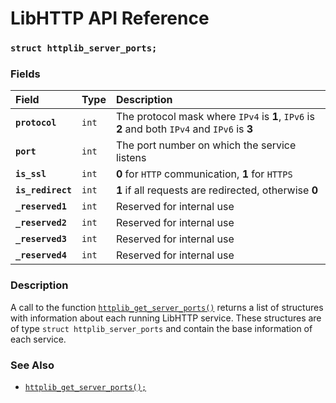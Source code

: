 # LibHTTP API Reference

### `struct httplib_server_ports;`

### Fields

| Field | Type | Description |
| :--- | :--- | :--- |
|**`protocol`**|`int`|The protocol mask where `IPv4` is **1**, `IPv6` is **2** and both `IPv4` and `IPv6` is **3**|
|**`port`**|`int`|The port number on which the service listens|
|**`is_ssl`**|`int`|**0** for `HTTP` communication, **1** for `HTTPS`|
|**`is_redirect`**|`int`|**1** if all requests are redirected, otherwise **0**|
|**`_reserved1`**|`int`|Reserved for internal use|
|**`_reserved2`**|`int`|Reserved for internal use|
|**`_reserved3`**|`int`|Reserved for internal use|
|**`_reserved4`**|`int`|Reserved for internal use|

### Description

A call to the function [`httplib_get_server_ports()`](httplib_get_server_ports.md) returns a list of structures with information about each running LibHTTP service. These structures are of type `struct httplib_server_ports` and contain the base information of each service.

### See Also

* [`httplib_get_server_ports();`](httplib_get_server_ports.md)
